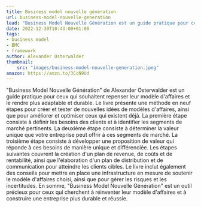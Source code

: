 ```yaml
---
title: Business model nouvelle génération 
url: business-model-nouvelle-generation
lead: "Business Model Nouvelle Génération est un guide pratique pour ceux qui souhaitent repenser leur modèle d'affaires et le rendre plus adaptable et durable."
date: 2022-12-30T10:43:00+01:00
tags:
- business model
- BMC
- framework
author: Alexander Osterwalder
thumbnail: 
    src: "images/business-model-nouvelle-generation.jpeg"
amazon: https://amzn.to/3CcN9Ud
---
```

"Business Model Nouvelle Génération" de Alexander Osterwalder est un guide pratique pour ceux qui souhaitent repenser leur modèle d'affaires et le rendre plus adaptable et durable. Le livre présente une méthode en neuf étapes pour créer et tester de nouvelles idées de modèles d'affaires, ainsi que pour améliorer et optimiser ceux qui existent déjà.
La première étape consiste à définir les besoins des clients et à identifier les segments de marché pertinents. La deuxième étape consiste à déterminer la valeur unique que votre entreprise peut offrir à ces segments de marché. La troisième étape consiste à développer une proposition de valeur qui réponde à ces besoins de manière unique et différenciée.
Les étapes suivantes couvrent la création d'un plan de revenue, de coûts et de rentabilité, ainsi que l'élaboration d'un plan de distribution et de communication pour atteindre les clients cibles. Le livre inclut également des conseils pour mettre en place une infrastructure en mesure de soutenir le modèle d'affaires choisi, ainsi que pour gérer les risques et les incertitudes.
En somme, "Business Model Nouvelle Génération" est un outil précieux pour ceux qui cherchent à réinventer leur modèle d'affaires et à construire une entreprise plus durable et réussie.